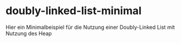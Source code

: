# doubly-linked-list-minimal
Hier ein Minimalbeispiel für die Nutzung einer Doubly-Linked List mit Nutzung des Heap
